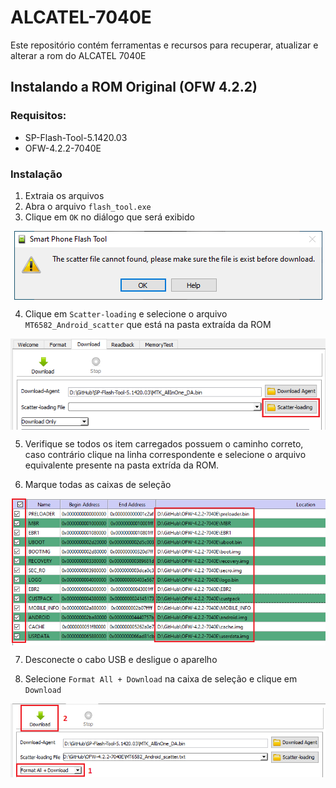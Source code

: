 # ALCATEL-7040E
Este repositório contém ferramentas e recursos para recuperar, atualizar e alterar a rom do ALCATEL 7040E



## Instalando a ROM Original (OFW 4.2.2)

### Requisitos:

- SP-Flash-Tool-5.1420.03
- OFW-4.2.2-7040E

### Instalação

1. Extraia os arquivos
2. Abra o arquivo ```flash_tool.exe```
3. Clique em ```OK``` no diálogo que será exibido

<p align="center"><img align="center" src="https://github.com/mrcapybara/ALCATEL-7040E/blob/master/Imagens/SPFT-01.PNG"/></p>

4. Clique em ```Scatter-loading``` e selecione o arquivo ```MT6582_Android_scatter``` que está na pasta extraída da ROM

<p align="center"><img align="center" src="https://github.com/mrcapybara/ALCATEL-7040E/blob/master/Imagens/SPFT-02.PNG"/></p>

5. Verifique se todos os item carregados possuem o caminho correto, caso contrário clique na linha correspondente e selecione o arquivo equivalente presente na pasta extrída da ROM.

6. Marque todas as caixas de seleção

<p align="center"><img align="center" src="https://github.com/mrcapybara/ALCATEL-7040E/blob/master/Imagens/SPFT-03.PNG"/></p>

7. Desconecte o cabo USB e desligue o aparelho

8. Selecione ```Format All + Download``` na caixa de seleção e clique em ```Download```

<p align="center"><img align="center" src="https://github.com/mrcapybara/ALCATEL-7040E/blob/master/Imagens/SPFT-04.PNG"/></p>

